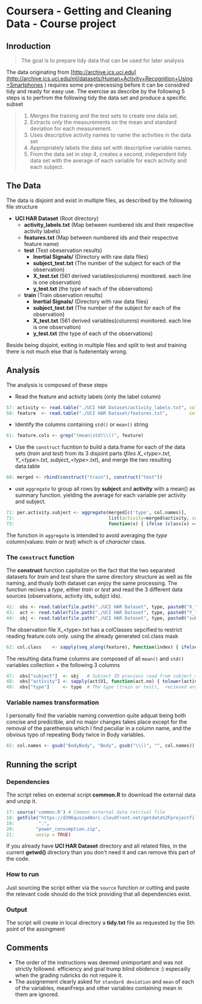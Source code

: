 # Coursera - Getting and Cleaning Data - Course project

## Inroduction
> The goal is to prepare tidy data that can be used for later analysis

The data originating from [http://archive.ics.uci.edu](http://archive.ics.uci.edu/ml/datasets/Human+Activity+Recognition+Using+Smartphones ) requires some pre-precessing before it can be considred tidy and ready for easy use.
The exercise as describe by the following 5 steps is to perfrom the following tidy the data set and produce a specific subset
> 1. Merges the training and the test sets to create one data set.
> 2. Extracts only the measurements on the mean and standard deviation for each measurement. 
> 3. Uses descriptive activity names to name the activities in the data set
> 4. Appropriately labels the data set with descriptive variable names. 
> 5. From the data set in step 4, creates a second, independent tidy data set with the average of each variable for each activity and each subject.

## The Data
The data is disjoint and exist in multiple files, as described by the following file structure
* **UCI HAR Dataset**           (Root directory)
  * **activity_labels.txt**     (Map between numbered ids and their respective activity labels)
  * **features.txt**            (Map between numbered ids and their respective feature name)
  * **test**                    (Test obeservation results)
    * **Inertial Signals/**     (Directory with raw data files)
    * **subject_test.txt**      (The number of the subject for each of the observation)
    * **X_test.txt**            (561 derived variables(columns) monitored. each line is one observation)
    * **y_test.txt**            (the type of each of the observations) 
  * **train**                   (Train observation results)
    * **Inertial Signals/**     (Directory with raw data files)
    * **subject_test.txt**      (The number of the subject for each of the observation)
    * **X_test.txt**            (561 derived variables(columns) monitored. each line is one observation)
    * **y_test.txt**            (the type of each of the observations) 
    
Beside being disjoint, exiting in multiple files and split to test and training there is not much else that is fudenentaly wrong.

## Analysis 
The analysis is composed of these steps
* Read the feature and activity labels (only the label column)
````R
57: activity <- read.table("./UCI HAR Dataset/activity_labels.txt", colClasses = c("NULL", "character"))[,1]
58: feature  <- read.table("./UCI HAR Dataset/features.txt",        colClasses = c("NULL", "character"))[,1]
````
* Identify the columns containing `std()` or `mean()` string
````R
61: feature.cols <- grep("(mean|std)\\()", feature)
````
* Use the `construct` fucntion to build a data.frame for each of the data sets (_train_ and _test_) from its 3 disjoint parts (*files X_\<type>.txt*, *Y_\<type>.txt*, *subject_\<type>.txt*), and merge the two resulting data.table
````R
68: merged <- rbind(construct("train"), construct("test"))
````
* use `aggregate` to group all rows by **subject** and **activity** with a mean() as summary function. yielding the average for each variable per activity and subject.
````R
71: per.activity.subject <- aggregate(merged[c('type', col.names)], 
72:                                   list(activity=merged$activity, subject=merged$subject),
73:                                   function(x) { ifelse (class(x) == 'character', x, mean(x))  })
````
The function in `aggregate` is intended to avoid averaging the _type_ column(values: _train_ or _test_) which is of _character_ class.

### The `construct` function
The **construct** function capitalize on the fact that the two separated datasets for _train_ and _test_ share the same directory structure as well as file naming, and thusly both dataset can enjoy the same processing.
The function recives a _type_, either _train_ or _test_ and read the 3 different data sources (observations, activity ids, subjct ids).

````R
42:  obs <- read.table(file.path("./UCI HAR Dataset", type, paste0("X_", type, ".txt")), colClasses = col.class)
43:  act <- read.table(file.path("./UCI HAR Dataset", type, paste0("Y_", type, ".txt")))
44:  sbj <- read.table(file.path("./UCI HAR Dataset", type, paste0("subject_", type, ".txt")))
````
The observation file X_\<type>.txt has a colClasses sepcified to restrict reading feature.cols only. using the already generated col.class mask
````R
62: col.class    <- sapply(seq_along(feature), function(index) { ifelse(index %in% feature.cols, "numeric", "NULL")} )
````
The resulting data.frame columns are composed of all `mean()` and `std()` variables collection + the following 3 columns
````R
47:  obs["subject"]  <- sbj   # Subject ID previous read from subject_<type>.txt file
48:  obs["activity"] <- sapply(act$V1, function(act.no) { tolower(activity[act.no]) })  # Activity label, conjecture of activity_label.txt file and Y_<type>.txt file
49:  obs["type"]     <- type  # The type (train or test),  recieved argument
````

### Variable names transformation
I personally find the variable naming convention quite adquat being both concise and predictble, and no major changes takes place except for the removal of the parethensis which I find peculiar in a column name, and the obvious typo of repeating Body twice in Body variables.
````R
65: col.names <- gsub("BodyBody", "Body", gsub("\\()", "", col.names))
````

## Running the script
### Dependencies
The script relies on external script **common.R** to download the external data and unzip it. 
````R
17: source('common.R') # Common external data retrival file
18: getFile("https://d396qusza40orc.cloudfront.net/getdata%2Fprojectfiles%2FUCI%20HAR%20Dataset.zip",
19:         ".",
20:        "power_consumption.zip",
21:        unzip = TRUE)
````
If you already have **UCI HAR Dataset** directory and all related files, in the current **getwd()** directory than you don't need it and can remove this part of the code.

### How to run
Just sourcing the script either via the `source` function or cutting and paste the relevant code should do the trick providing that all dependencies exist.

### Output
The script will create in local directory a **tidy.txt** file as requested by the 5th point of the assingment 


## Comments
* The order of the instructions was deemed unimportant and was not strictly followed. efficiency and goal trump blind obidence :) 
especailly when the grading rubricks do not require it.
* The assignement clearly asked for `standard deviation` and `mean` of each of the variables, meanFreqs and other variables containing mean in them are ignored.



